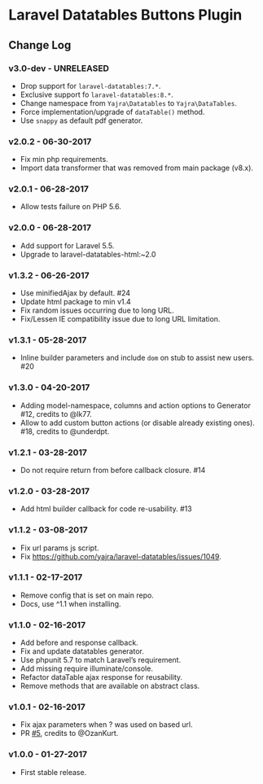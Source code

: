 # Laravel Datatables Buttons Plugin

## Change Log

### v3.0-dev - UNRELEASED
- Drop support for `laravel-datatables:7.*`.
- Exclusive support fo `laravel-datatables:8.*`.
- Change namespace from `Yajra\Datatables` to `Yajra\DataTables`.
- Force implementation/upgrade of `dataTable()` method.
- Use `snappy` as default pdf generator.

### v2.0.2 - 06-30-2017
- Fix min php requirements.
- Import data transformer that was removed from main package (v8.x).

### v2.0.1 - 06-28-2017
- Allow tests failure on PHP 5.6.

### v2.0.0 - 06-28-2017
- Add support for Laravel 5.5.
- Upgrade to laravel-datatables-html:~2.0

### v1.3.2 - 06-26-2017
- Use minifiedAjax by default. #24
- Update html package to min v1.4
- Fix random issues occurring due to long URL.
- Fix/Lessen IE compatibility issue due to long URL limitation.

### v1.3.1 - 05-28-2017
- Inline builder parameters and include `dom` on stub to assist new users. #20

### v1.3.0 - 04-20-2017
- Adding model-namespace, columns and action options to Generator #12, credits to @lk77.
- Allow to add custom button actions (or disable already existing ones). #18, credits to @underdpt.

### v1.2.1 - 03-28-2017
- Do not require return from before callback closure. #14

### v1.2.0 - 03-28-2017
- Add html builder callback for code re-usability. #13

### v1.1.2 - 03-08-2017
- Fix url params js script.
- Fix https://github.com/yajra/laravel-datatables/issues/1049.

### v1.1.1 - 02-17-2017
- Remove config that is set on main repo.
- Docs, use ^1.1 when installing.

### v1.1.0 - 02-16-2017
- Add before and response callback.
- Fix and update datatables generator.
- Use phpunit 5.7 to match Laravel’s requirement.
- Add missing require illuminate/console.
- Refactor dataTable ajax response for reusability.
- Remove methods that are available on abstract class.

### v1.0.1 - 02-16-2017
- Fix ajax parameters when ? was used on based url. 
- PR [#5](https://github.com/yajra/laravel-datatables-buttons/pull/5), credits to @OzanKurt.

### v1.0.0 - 01-27-2017
- First stable release.
